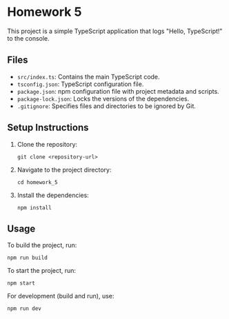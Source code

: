 # Homework 5

This project is a simple TypeScript application that logs "Hello, TypeScript!" to the console.

## Files

- `src/index.ts`: Contains the main TypeScript code.
- `tsconfig.json`: TypeScript configuration file.
- `package.json`: npm configuration file with project metadata and scripts.
- `package-lock.json`: Locks the versions of the dependencies.
- `.gitignore`: Specifies files and directories to be ignored by Git.

## Setup Instructions

1. Clone the repository:
   ```
   git clone <repository-url>
   ```

2. Navigate to the project directory:
   ```
   cd homework_5
   ```

3. Install the dependencies:
   ```
   npm install
   ```

## Usage

To build the project, run:
```
npm run build
```

To start the project, run:
```
npm start
```

For development (build and run), use:
```
npm run dev
```